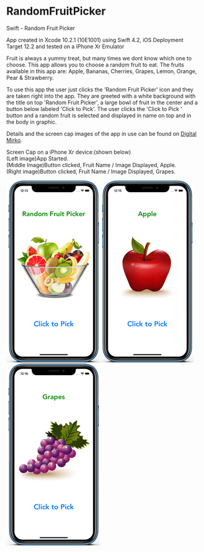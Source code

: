 # RandomFruitPicker
Swift - Random Fruit Picker

App created in Xcode 10.2.1 (10E1001) using Swift 4.2, iOS Deployment Target 12.2 and tested on a iPhone Xr Emulator

Fruit is always a yummy treat, but many times we dont know which one to choose. This app allows you to choose a random fruit
to eat. The fruits available in this app are: Apple, Bananas, Cherries, Grapes, Lemon, Orange, Pear & Strawberry.

To use this app the user just clicks the 'Random Fruit Picker' icon and they are taken right into the app. 
They are greeted with a white background with the title on top 'Random Fruit Picker', a large bowl of fruit in the center 
and a button below labeled 'Click to Pick'. The user clicks the 'Click to Pick ' button and a random fruit is selected and
displayed in name on top and in the body in graphic.

Details and the screen cap images of the app in use can be found on <a href="http://digitalmirko.com/iOSApps.html">Digital Mirko</a>.

Screen Cap on a iPhone Xr device:(shown below)</br>
(Left image)App Started. <br>
(Middle Image)Button clicked, Fruit Name / Image Displayed, Apple.<br>
(Right image)Button clicked, Fruit Name / Image Displayed, Grapes.<br>
  <p>
  <img align="left" src="https://github.com/digitalMirko/RandomFruitPicker/blob/master/GitHub-iPhoneRandomFruitPicker01.jpg?raw=true" width="246"/>
  <img align="left" src="https://github.com/digitalMirko/RandomFruitPicker/blob/master/GitHub-iPhoneRandomFruitPicker05.jpg?raw=true" width="246"/>
  <img align="left" src="https://github.com/digitalMirko/RandomFruitPicker/blob/master/GitHub-iPhoneRandomFruitPicker09.jpg?raw=true" width="246"/>  
  </p>
